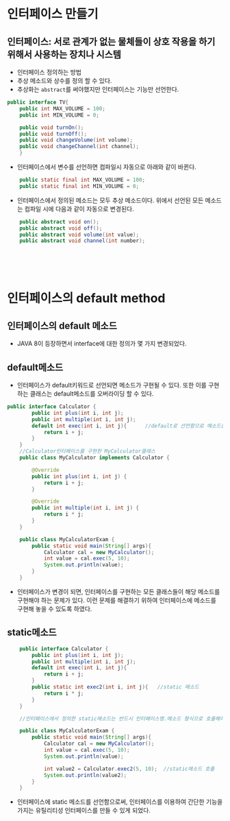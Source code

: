 # 인터페이스 만들기

## 인터페이스: 서로 관계가 없는 물체들이 상호 작용을 하기 위해서 사용하는 장치나 시스템

- 인터페이스 정의하는 방법
- 추상 메소드와 상수를 정의 할 수 있다.
- 추상화는 `abstract`를 써야했지만 인터페이스는 기능만 선언한다.

```java
public interface TV{
	public int MAX_VOLUME = 100;
	public int MIN_VOLUME = 0;

	public void turnOn();
	public void turnOff();
	public void changeVolume(int volume);
	public void changeChannel(int channel);
    }
```

- 인터페이스에서 변수를 선언하면 컴파일시 자동으로 아래와 같이 바뀐다.

```java
    public static final int MAX_VOLUME = 100;
    public static final int MIN_VOLUME = 0;
```

- 인터페이스에서 정의된 메소드는 모두 추상 메소드이다. 위에서 선언된 모든 메소드는 컴파일 시에 다음과 같이 자동으로 변경된다.

```java
    public abstract void on();
    public abstract void off();
    public abstract void volume(int value);
    public abstract void channel(int number);
```

<br/>
<br/>
<br/>

# 인터페이스의 default method

## 인터페이스의 default 메소드

- JAVA 8이 등장하면서 interface에 대한 정의가 몇 가지 변경되었다.

## default메소드

- 인터페이스가 default키워드로 선언되면 메소드가 구현될 수 있다. 또한 이를 구현하는 클래스는 default메소드를 오버라이딩 할 수 있다.

```java
public interface Calculator {
        public int plus(int i, int j);
        public int multiple(int i, int j);
        default int exec(int i, int j){      //default로 선언함으로 메소드를 구현할 수 있다.
            return i + j;
        }
    }
    //Calculator인터페이스를 구현한 MyCalculator클래스
    public class MyCalculator implements Calculator {

        @Override
        public int plus(int i, int j) {
            return i + j;
        }

        @Override
        public int multiple(int i, int j) {
            return i * j;
        }
    }

    public class MyCalculatorExam {
        public static void main(String[] args){
            Calculator cal = new MyCalculator();
            int value = cal.exec(5, 10);
            System.out.println(value);
        }
    }
```

- 인터페이스가 변경이 되면, 인터페이스를 구현하는 모든 클래스들이 해당 메소드를 구현해야 하는 문제가 있다. 이런 문제를 해결하기 위하여 인터페이스에 메소드를 구현해 놓을 수 있도록 하였다.

## static메소드

```java
    public interface Calculator {
        public int plus(int i, int j);
        public int multiple(int i, int j);
        default int exec(int i, int j){
            return i + j;
        }
        public static int exec2(int i, int j){   //static 메소드
            return i * j;
        }
    }

    //인터페이스에서 정의한 static메소드는 반드시 인터페이스명.메소드 형식으로 호출해야한다.

    public class MyCalculatorExam {
        public static void main(String[] args){
            Calculator cal = new MyCalculator();
            int value = cal.exec(5, 10);
            System.out.println(value);

            int value2 = Calculator.exec2(5, 10);  //static메소드 호출
            System.out.println(value2);
        }
    }
```

- 인터페이스에 static 메소드를 선언함으로써, 인터페이스를 이용하여 간단한 기능을 가지는 유틸리티성 인터페이스를 만들 수 있게 되었다.
